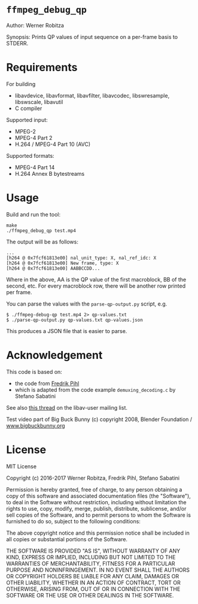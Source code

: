 # `ffmpeg_debug_qp`

Author: Werner Robitza

Synopsis: Prints QP values of input sequence on a per-frame basis to STDERR.

# Requirements

For building

- libavdevice, libavformat, libavfilter, libavcodec, libswresample, libswscale, libavutil
- C compiler

Supported input:

- MPEG-2
- MPEG-4 Part 2
- H.264 / MPEG-4 Part 10 (AVC)

Supported formats:

- MPEG-4 Part 14
- H.264 Annex B bytestreams

# Usage

Build and run the tool:

    make
    ./ffmpeg_debug_qp test.mp4

The output will be as follows:

    ...
    [h264 @ 0x7fcf61813e00] nal_unit_type: X, nal_ref_idc: X
    [h264 @ 0x7fcf61813e00] New frame, type: X
    [h264 @ 0x7fcf61813e00] AABBCCDD...

Where in the above, AA is the QP value of the first macroblock, BB of the second, etc.
For every macroblock row, there will be another row printed per frame.

You can parse the values with the `parse-qp-output.py` script, e.g.

    $ ./ffmpeg-debug-qp test.mp4 2> qp-values.txt
    $ ./parse-qp-output.py qp-values.txt qp-values.json

This produces a JSON file that is easier to parse.

# Acknowledgement

This code is based on:

- the code from [Fredrik Pihl](https://gist.github.com/figgis/ea9ac513cdd99a10abf1)
- which is adapted from the code example `demuxing_decoding.c` by Stefano Sabatini

See also [this thread](https://ffmpeg.org/pipermail/libav-user/2015-May/008122.html) on the libav-user mailing list.

Test video part of Big Buck Bunny (c) copyright 2008, Blender Foundation / www.bigbuckbunny.org

# License

MIT License

Copyright (c) 2016-2017 Werner Robitza, Fredrik Pihl, Stefano Sabatini

Permission is hereby granted, free of charge, to any person obtaining a copy
of this software and associated documentation files (the "Software"), to deal
in the Software without restriction, including without limitation the rights
to use, copy, modify, merge, publish, distribute, sublicense, and/or sell
copies of the Software, and to permit persons to whom the Software is
furnished to do so, subject to the following conditions:

The above copyright notice and this permission notice shall be included in
all copies or substantial portions of the Software.

THE SOFTWARE IS PROVIDED "AS IS", WITHOUT WARRANTY OF ANY KIND, EXPRESS OR
IMPLIED, INCLUDING BUT NOT LIMITED TO THE WARRANTIES OF MERCHANTABILITY,
FITNESS FOR A PARTICULAR PURPOSE AND NONINFRINGEMENT. IN NO EVENT SHALL
THE AUTHORS OR COPYRIGHT HOLDERS BE LIABLE FOR ANY CLAIM, DAMAGES OR OTHER
LIABILITY, WHETHER IN AN ACTION OF CONTRACT, TORT OR OTHERWISE, ARISING FROM,
OUT OF OR IN CONNECTION WITH THE SOFTWARE OR THE USE OR OTHER DEALINGS IN
THE SOFTWARE.